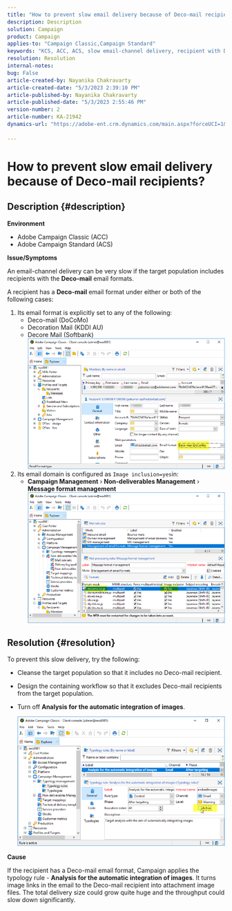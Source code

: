 ```yaml
---
title: "How to prevent slow email delivery because of Deco-mail recipients?"
description: Description
solution: Campaign
product: Campaign
applies-to: "Campaign Classic,Campaign Standard"
keywords: "KCS, ACC, ACS, slow email-channel delivery, recipient with Deco-mail email format, Performance, Throughput"
resolution: Resolution
internal-notes: 
bug: False
article-created-by: Nayanika Chakravarty
article-created-date: "5/3/2023 2:39:10 PM"
article-published-by: Nayanika Chakravarty
article-published-date: "5/3/2023 2:55:46 PM"
version-number: 2
article-number: KA-21942
dynamics-url: "https://adobe-ent.crm.dynamics.com/main.aspx?forceUCI=1&pagetype=entityrecord&etn=knowledgearticle&id=707ebc3c-c0e9-ed11-a7c6-6045bd006b25"

---
```

# How to prevent slow email delivery because of Deco-mail recipients?

## Description {#description}


<b>Environment</b>

- Adobe Campaign Classic (ACC)
- Adobe Campaign Standard (ACS)


<b>Issue/Symptoms</b>

An email-channel delivery can be very slow if the target population includes recipients with the <b>Deco-mail</b> email formats.

A recipient has a <b>Deco-mail</b> email format under either or both of the following cases:

1. Its email format is explicitly set to any of the following:
    - Deco-mail (DoCoMo)
    - Decoration Mail (KDDI AU)
    - Decore Mail (Softbank)         ![](assets/___727ebc3c-c0e9-ed11-a7c6-6045bd006b25___.png)
2. Its email domain is configured as `Image inclusion=yes`in:
    - <b>Campaign Management</b> › <b>Non-deliverables Management</b> › <b>Message format management</b>        ![](assets/___c4d8b442-c0e9-ed11-a7c6-6045bd006b25___.png)



## Resolution {#resolution}


To prevent this slow delivery, try the following:

- Cleanse the target population so that it includes no Deco-mail recipient.
- Design the containing workflow so that it excludes Deco-mail recipients from the target population.
- Turn off <b>Analysis for the automatic integration of images</b>.

    
    ![](assets/6f31278e-55e4-ed11-a7c7-6045bd006b4b.png)


<b>Cause</b>

If the recipient has a Deco-mail email format, Campaign applies the typology rule - <b>Analysis for the automatic integration of images</b>. It turns image links in the email to the Deco-mail recipient into attachment image files. The total delivery size could grow quite huge and the throughput could slow down significantly.
